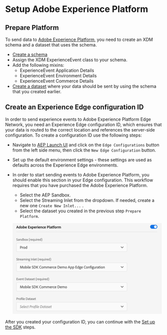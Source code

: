 # Setup Adobe Experience Platform

## Prepare Platform

To send data to [Adobe Experience Platform](https://platform.adobe.com/), you need to create an XDM schema and a dataset that uses the schema.

* [Create a schema](https://www.adobe.io/apis/experienceplatform/home/tutorials/alltutorials.html#!api-specification/markdown/narrative/tutorials/schema_editor_tutorial/schema_editor_tutorial.md)
* Assign the XDM ExperienceEvent class to your schema.
* Add the following mixins: 
  * ExperienceEvent Application Details
  * ExperienceEvent Environment Details
  * ExperienceEvent Commerce Details
* [Create a dataset](https://platform.adobe.com/dataset/overview) where your data should be sent by using the schema that you created earlier.

## Create an Experience Edge configuration ID

In order to send experience events to Adobe Experience Platform Edge Network, you need an Experience Edge configuration ID, which ensures that your data is routed to the correct location and references the server-side configuration. To create a configuration ID use the following steps:

* Navigate to [AEP Launch UI](https://experience.adobe.com/launch) and click on the `Edge Configurations` button from the left side menu, then click the `New Edge Configuration` button.

* Set up the default environment settings - these settings are used as defaults across the Experience Edge environments.

* In order to start sending events to Adobe Experience Platform, you should enable this section in your Edge configuration. This workflow requires that you have purchased the Adobe Experience Platform. 

  * Select the AEP Sandbox.
  * Select the Streaming Inlet from the dropdown. If needed, create a new one `Create New Inlet...` . 
  * Select the dataset you created in the previous step `Prepare Platform`.

  ![Enable Adobe Experience Platform in Edge configuration](../../.gitbook/assets/aep-enable-dataset.png)

After you created your configuration ID, you can continue with the [Set up the SDK](https://github.com/Adobe-Marketing-Cloud/aep-sdks-documentation/tree/794ac7be1c848e8501c4af1f7fbdbbb2970a04aa/alpha/experience-platform-extension/set-up-the-sdk/README.md) steps.
